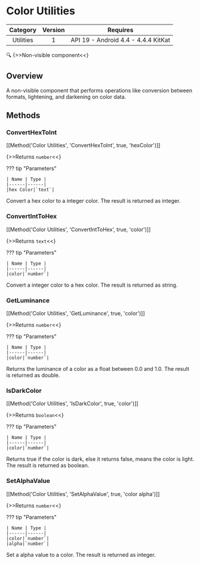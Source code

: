 # Color Utilities

| Category | Version | Requires |
|:--------:|:-------:|:--------:|
|Utilities|1|API 19 - Android 4.4 - 4.4.4 KitKat|

:mag: {>>Non-visible component<<}

## Overview

A non-visible component that performs operations like conversion between formats, lightening, and darkening on color data.

## Methods

### ConvertHexToInt

[[Method('Color Utilities', 'ConvertHexToInt', true, 'hexColor')]]

{>>Returns `number`<<}

??? tip "Parameters"

    | Name | Type |
    |------|------|
    |hex Color|`text`|


Convert a hex color to a integer color. The result is returned as integer.

### ConvertIntToHex

[[Method('Color Utilities', 'ConvertIntToHex', true, 'color')]]

{>>Returns `text`<<}

??? tip "Parameters"

    | Name | Type |
    |------|------|
    |color|`number`|


Convert a integer color to a hex color. The result is returned as string.

### GetLuminance

[[Method('Color Utilities', 'GetLuminance', true, 'color')]]

{>>Returns `number`<<}

??? tip "Parameters"

    | Name | Type |
    |------|------|
    |color|`number`|


Returns the luminance of a color as a float between 0.0 and 1.0. The result is returned as double.

### IsDarkColor

[[Method('Color Utilities', 'IsDarkColor', true, 'color')]]

{>>Returns `boolean`<<}

??? tip "Parameters"

    | Name | Type |
    |------|------|
    |color|`number`|


Returns true if the color is dark, else it returns false, means the color is light. The result is returned as boolean.

### SetAlphaValue

[[Method('Color Utilities', 'SetAlphaValue', true, 'color alpha')]]

{>>Returns `number`<<}

??? tip "Parameters"

    | Name | Type |
    |------|------|
    |color|`number`|
    |alpha|`number`|


Set a alpha value to a color. The result is returned as integer.